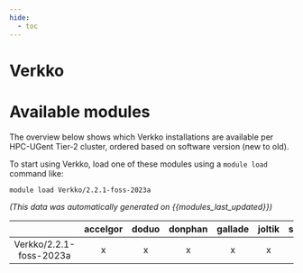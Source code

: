 ```yaml
---
hide:
  - toc
---
```


Verkko
======

# Available modules


The overview below shows which Verkko installations are available per HPC-UGent Tier-2 cluster, ordered based on software version (new to old).

To start using Verkko, load one of these modules using a `module load` command like:

```shell
module load Verkko/2.2.1-foss-2023a
```

*(This data was automatically generated on {{modules_last_updated}})*  

| |accelgor|doduo|donphan|gallade|joltik|shinx|
| :---: | :---: | :---: | :---: | :---: | :---: | :---: |
|Verkko/2.2.1-foss-2023a|x|x|x|x|x|x|
